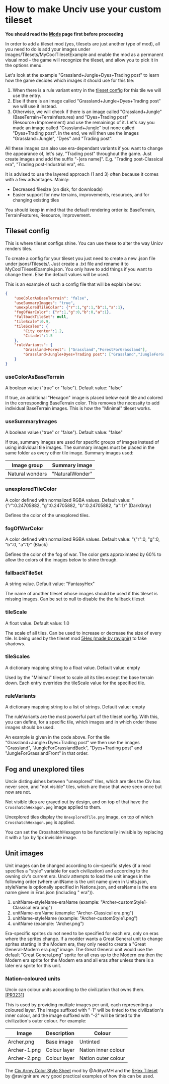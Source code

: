 # How to make Unciv use your custom tileset

**You should read the [Mods](Mods.md) page first before proceeding**

In order to add a tileset mod (yes, tilesets are just another type of mod), all you need to do is add your images under Images/Tilesets/MyCoolTilesetExample and enable the mod as a permanent visual mod - the game will recognize the tileset, and allow you to pick it in the options menu.

Let's look at the example "Grassland+Jungle+Dyes+Trading post" to learn how the game decides which images it should use for this tile:

1. When there is a rule variant entry in the [tileset config](#tileset-config) for this tile we will use the entry.
2. Else if there is an image called "Grassland+Jungle+Dyes+Trading post" we will use it instead.
3. Otherwise, we will check if there is an image called "Grassland+Jungle" (BaseTerrain+Terrainfeatures) and "Dyes+Trading post" (Resource+Improvement) and use the remainings of it. Let's say you made an image called "Grassland+Jungle" but none called "Dyes+Trading post". In the end, we will then use the images "Grassland+Jungle", "Dyes" and "Trading post".

All these images can also use era-dependant variants if you want to change the appearance of, let's say, "Trading post" throughout the game. Just create images and add the suffix "-[era name]".
E.g. "Trading post-Classical era", "Trading post-Industrial era", etc.

It is advised to use the layered approach (1 and 3) often because it comes with a few advantages. Mainly:

-   Decreased filesize (on disk, for downloads)
-   Easier support for new terrains, improvements, resources, and for changing existing tiles

You should keep in mind that the default rendering order is:
BaseTerrain, TerrainFeatures, Resource, Improvement.

## Tileset config

This is where tileset configs shine. You can use these to alter the way Unicv renders tiles.

To create a config for your tileset you just need to create a new .json file under jsons/Tilesets/. Just create a .txt file and rename it to MyCoolTilesetExample.json. You only have to add things if you want to change them. Else the default values will be used.

This is an example of such a config file that will be explain below:

```json
{
    "useColorAsBaseTerrain": "false",
    "useSummaryImages": "true",
    "unexploredTileColor": {"r":1,"g":1,"b":1,"a":1},
    "fogOfWarColor": {"r":1,"g":0,"b":0,"a":1},
    "fallbackTileSet": null,
    "tileScale":0.9,
    "tileScales": {
        "City center":1.2,
        "Citadel":1.5
    },
    "ruleVariants": {
        "Grassland+Forest": ["Grassland","ForestForGrassland"],
        "Grassland+Jungle+Dyes+Trading post": ["Grassland","JungleForGrasslandBack","Dyes+Trading post","JungleForGrasslandFront"]
    }
}
```

### useColorAsBaseTerrain

A boolean value ("true" or "false"). Default value: "false"

If true, an additional "Hexagon" image is placed below each tile and colored in the corresponding BaseTerrain color. This removes the necessity to add individual BaseTerrain images. This is how the "Minimal" tileset works.

### useSummaryImages

A boolean value ("true" or "false"). Default value: "false"

If true, summary images are used for specific groups of images instead of using individual tile images. The summary images must be placed in the same folder as every other tile image. Summary images used:

| Image group | Summary image |
| ----------- | ------------- |
| Natural wonders | "NaturalWonder" |

### unexploredTileColor

A color defined with normalized RGBA values. Default value: "{"r":0.24705882, "g":0.24705882, "b":0.24705882, "a":1}" (DarkGray)

Defines the color of the unexplored tiles.

### fogOfWarColor

A color defined with normalized RGBA values. Default value: "{"r":0, "g":0, "b":0, "a":1}" (Black)

Defines the color of the fog of war. The color gets approximated by 60% to allow the colors of the images below to shine through.

### fallbackTileSet

A string value. Default value: "FantasyHex"

The name of another tileset whose images should be used if this tileset is missing images. Can be set to null to disable the the fallback tileset

### tileScale

A float value. Default value: 1.0

The scale of all tiles. Can be used to increase or decrease the size of every tile. Is being used by the tileset mod [5Hex (made by ravignir)](https://github.com/ravignir/5Hex-Tileset) to fake shadows.

### tileScales

A dictionary mapping string to a float value. Default value: empty

Used by the "Minimal" tileset to scale all its tiles except the base terrain down. Each entry overrides the tileScale value for the specified tile.

### ruleVariants

A dictionary mapping string to a list of strings. Default value: empty

The ruleVariants are the most powerful part of the tileset config. With this, you can define, for a specific tile, which images and in which order these images should be used.

An example is given in the code above. For the tile "Grassland+Jungle+Dyes+Trading post" we then use the images "Grassland", "JungleForGrasslandBack", "Dyes+Trading post" and "JungleForGrasslandFront" in that order.

## Fog and unexplored tiles

Unciv distinguishes between "unexplored" tiles, which are tiles the Civ has never seen,
and "not visible" tiles, which are those that were seen once but now are not.

Not visible tiles are grayed out by design, and on top of that have the `CrosshatchHexagon.png` image applied to them.

Unexplored tiles display the `UnexploredTile.png` image, on top of which `CrosshatchHexagon.png` is applied.

You can set the CrosshatchHexagon to be functionally invisible by replacing it with a 1px by 1px invisible image.

## Unit images

Unit images can be changed according to civ-specific styles (if a mod specifies a "style" variable for each civilization) and according to the owning civ's current era. Unciv attempts to load the unit images in the following order (where unitName is the unit name given in Units.json, styleName is optionally specified in Nations.json, and eraName is the era name given in Eras.json (including " era")).

1. unitName-styleName-eraName (example: "Archer-customStyle1-Classical era.png")
2. unitName-eraName (example: "Archer-Classical era.png")
3. unitName-styleName (example: "Archer-customStyle1.png")
4. unitName (example: "Archer.png")

Era-specific sprites do not need to be specified for each era, only on eras where the sprites change. If a modder wants a Great General unit to change sprites starting in the Modern era, they only need to create a "Great General-Modern era.png" image. The Great General unit would use the default "Great General.png" sprite for all eras up to the Modern era then the Modern era sprite for the Modern era and all eras after unless there is a later era sprite for this unit.

### Nation-coloured units

Unciv can colour units according to the civilization that owns them. [[PR3231]](https://github.com/yairm210/Unciv/pull/3231)

This is used by providing multiple images per unit, each representing a coloured layer. The image suffixed with "-1" will be tinted to the civilization's inner colour, and the image suffixed with "-2" will be tinted to the civilization's outer colour. For example:

| Image | Description | Colour |
| ----- | ----------- | ------ |
| Archer.png | Base image | Untinted |
| Archer-1.png | Colour layer | Nation inner colour |
| Archer-2.png | Colour layer | Nation outer colour |

The [Civ Army Color Style Sheet](https://github.com/AdityaMH/Civ-Army-Color-Style-Sheet/tree/main/Images/TileSets/FantasyHex/Units) mod by @AdityaMH and the [5Hex Tileset](https://github.com/ravignir/5Hex-Tileset/tree/master/Images/TileSets/5Hex/Units) by @ravignir are very good practical examples of how this can be used.
